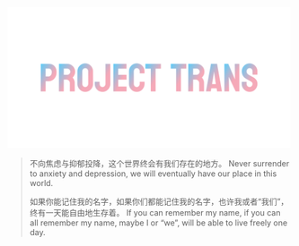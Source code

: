 <!-- markdownlint-disable first-line-heading no-inline-html -->

[![Project Trans](https://raw.githubusercontent.com/project-trans/artworks/master/Project-Trans/en-banner.svg)](https://project-trans.org)

> 不向焦虑与抑郁投降，这个世界终会有我们存在的地方。
> Never surrender to anxiety and depression, we will eventually have our place in this world.
>
> 如果你能记住我的名字，如果你们都能记住我的名字，也许我或者“我们”，终有一天能自由地生存着。
> If you can remember my name, if you can all remember my name, maybe I or “we”, will be able to live freely one day.
